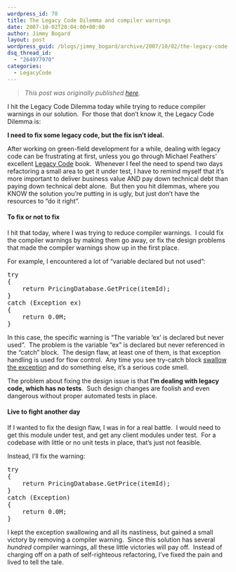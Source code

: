```yaml
---
wordpress_id: 70
title: The Legacy Code Dilemma and compiler warnings
date: 2007-10-02T20:04:00+00:00
author: Jimmy Bogard
layout: post
wordpress_guid: /blogs/jimmy_bogard/archive/2007/10/02/the-legacy-code-dilemma-and-compiler-warnings.aspx
dsq_thread_id:
  - "264977970"
categories:
  - LegacyCode
---
```

> _This post was originally published [here](http://grabbagoft.blogspot.com/2007/10/legacy-code-dilemma-and-compiler.html)._

I hit the Legacy Code Dilemma today while trying to reduce compiler warnings in our solution.&nbsp; For those that don&#8217;t know it, the Legacy Code Dilemma is:

**I need to fix some legacy code, but the fix isn&#8217;t ideal.**

After working on green-field development for a while, dealing with legacy code can be frustrating at first, unless you go through Michael Feathers&#8217; excellent [Legacy Code](http://www.amazon.com/Working-Effectively-Legacy-Robert-Martin/dp/0131177052) book.&nbsp; Whenever I feel the need to spend two days refactoring a small area to get it under test, I have to remind myself that it&#8217;s more important to deliver business value AND pay down technical debt than paying down technical debt alone.&nbsp; But then you hit dilemmas, where you KNOW the solution you&#8217;re putting in is ugly, but just don&#8217;t have the resources to &#8220;do it right&#8221;.

#### To fix or not to fix

I hit that today, where I was trying to reduce compiler warnings.&nbsp; I could fix the compiler warnings by making them go away, or fix the design problems that made the compiler warnings show up in the first place.

For example, I encountered a lot of &#8220;variable declared but not used&#8221;:

<div class="CodeFormatContainer">
  <pre><span class="kwrd">try</span>
{
    <span class="kwrd">return</span> PricingDatabase.GetPrice(itemId);
}
<span class="kwrd">catch</span> (Exception ex)
{
    <span class="kwrd">return</span> 0.0M;
}
</pre>
</div>

In this case, the specific warning is &#8220;The variable &#8216;ex&#8217; is declared but never used&#8221;.&nbsp; The problem is the variable &#8220;ex&#8221; is declared but never referenced in the &#8220;catch&#8221; block.&nbsp; The design flaw, at least one of them, is that exception handling is used for flow control.&nbsp; Any time you see try-catch block [swallow the exception](http://www.lostechies.com/blogs/jimmy_bogard/archive/2007/04/30/swallowing-exceptions-is-hazardous-to.aspx) and do something else, it&#8217;s a serious code smell.

The problem about fixing the design issue is that **I&#8217;m dealing with legacy code, which has no tests**.&nbsp; Such design changes are foolish and even dangerous without proper automated tests in place.

#### Live to fight another day

If I wanted to fix the design flaw, I was in for a real battle.&nbsp; I would need to get this module under test, and get any client modules under test.&nbsp; For a codebase with little or no unit tests in place, that&#8217;s just not feasible.

Instead, I&#8217;ll fix the warning:

<div class="CodeFormatContainer">
  <pre><span class="kwrd">try</span>
{
    <span class="kwrd">return</span> PricingDatabase.GetPrice(itemId);
}
<span class="kwrd">catch</span> (Exception)
{
    <span class="kwrd">return</span> 0.0M;
}</pre>
</div>

I kept the exception swallowing and all its nastiness, but gained a small victory by removing a compiler warning.&nbsp; Since this solution has several _hundred_ compiler warnings, all these little victories will pay off.&nbsp; Instead of charging off on a path of self-righteous refactoring, I&#8217;ve fixed the pain and lived to tell the tale.